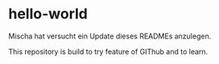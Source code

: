# hello-world

Mischa hat versucht ein Update dieses READMEs anzulegen.

This repository is build to try feature of GIThub and to learn.

